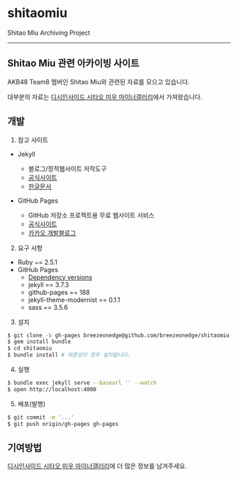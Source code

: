 # shitaomiu
Shitao Miu Archiving Project

---

## Shitao Miu 관련 아카이빙 사이트

AKB48 Team8 멤버인 Shitao Miu와 관련된 자료를 모으고 있습니다.

대부분의 자료는 [디시인사이드 시타오 미우 마이너갤러리](http://shitaomiu.com)에서 가져왔습니다.

## 개발

1. 참고 사이트

  - Jekyll
    - 블로그/정적웹사이트 저작도구
    - [공식사이트](https://jekyllrb.com/)
    - [한글문서](https://jekyllrb-ko.github.io/)

  - GitHub Pages
    - GitHub 저장소 프로젝트용 무료 웹사이트 서비스
    - [공식사이트](https://pages.github.com/)
    - [카카오 개발블로그](https://github.com/kakao/kakao.github.io)

2. 요구 사항

  - Ruby ~= 2.5.1
  - GitHub Pages
    - [Dependency versions](https://pages.github.com/versions/)
    - jekyll == 3.7.3
    - github-pages == 188
    - jekyll-theme-modernist == 0.1.1
    - sass == 3.5.6

3. 설치

  ```bash
  $ git clone -b gh-pages breezeonedge@github.com/breezeonedge/shitaomiu
  $ gem install bundle
  $ cd shitaomiu
  $ bundle install # 의존성이 모두 설치됩니다.
  ```

4. 실행

  ```bash
  $ bundle exec jekyll serve --baseurl '' --watch
  $ open http://localhost:4000
  ```

5. 배포(발행)

  ```bash
  $ git commit -m '...'
  $ git push origin/gh-pages gh-pages
  ```

## 기여방법

[디시인사이드 시타오 미우 마이너갤러리](http://shitaomiu.com)에 더 많은 정보를 남겨주세요.